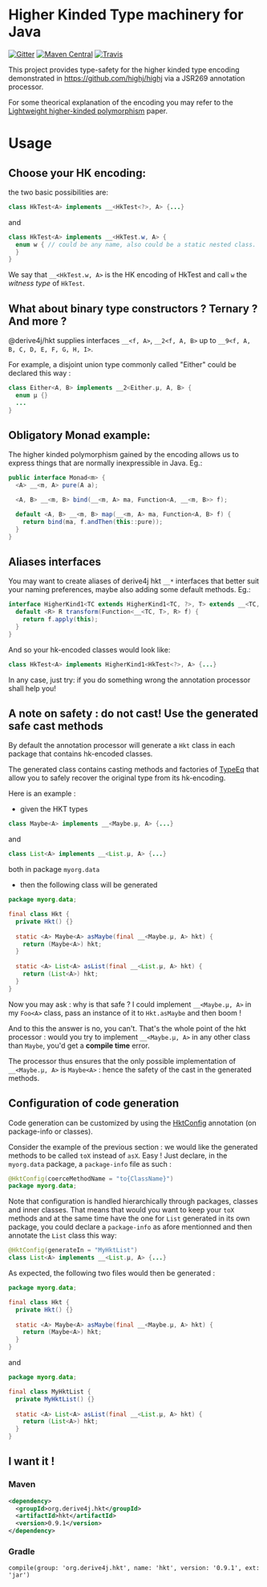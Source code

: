 # Higher Kinded Type machinery for Java

[![Gitter](https://badges.gitter.im/derive4j/hkt.svg)](https://gitter.im/derive4j/hkt)
[![Maven Central](https://img.shields.io/maven-central/v/org.derive4j.hkt/hkt.svg)][search.maven]
[![Travis](https://travis-ci.org/derive4j/hkt.svg?branch=master)](https://travis-ci.org/derive4j/hkt)

This project provides type-safety for the higher kinded type encoding demonstrated in https://github.com/highj/highj via a JSR269 annotation processor.

For some theorical explanation of the encoding you may refer to the [Lightweight higher-kinded polymorphism](https://www.cl.cam.ac.uk/~jdy22/papers/lightweight-higher-kinded-polymorphism.pdf) paper.

# Usage

## Choose your HK encoding:

the two basic possibilities are:
```java
class HkTest<A> implements __<HkTest<?>, A> {...}
```
and
```java
class HkTest<A> implements __<HkTest.w, A> {
  enum w { // could be any name, also could be a static nested class.
  }
}
```
We say that `__<HkTest.w, A>` is the HK encoding of HkTest<A> and call `w` the *witness type* of `HkTest`.

## What about binary type constructors ? Ternary ? And more ?

@derive4j/hkt supplies interfaces `__<f, A>`, `__2<f, A, B>` up to `__9<f, A, B, C, D, E, F, G, H, I>`.

For example, a disjoint union type commonly called "Either" could be declared this way :
```java
class Either<A, B> implements __2<Either.µ, A, B> {
  enum µ {}
  ...
}
```

## Obligatory Monad example:
The higher kinded polymorphism gained by the encoding allows us to express things that are normally inexpressible in Java. Eg.:
```java
public interface Monad<m> {
  <A> __<m, A> pure(A a);

  <A, B> __<m, B> bind(__<m, A> ma, Function<A, __<m, B>> f);

  default <A, B> __<m, B> map(__<m, A> ma, Function<A, B> f) {
    return bind(ma, f.andThen(this::pure));
  }
}
```

## Aliases interfaces
You may want to create aliases of derive4j hkt `__*` interfaces that better suit your naming preferences, maybe also adding
some default methods. Eg.:

```java
interface HigherKind1<TC extends HigherKind1<TC, ?>, T> extends __<TC, T> {
  default <R> R transform(Function<__<TC, T>, R> f) {
    return f.apply(this);
  }
}
```
And so your hk-encoded classes would look like:
```java
class HkTest<A> implements HigherKind1<HkTest<?>, A> {...}
```
In any case, just try: if you do something wrong the annotation processor shall help you!

## A note on safety : do not cast! Use the generated safe cast methods
By default the annotation processor will generate a `Hkt` class in each package that contains hk-encoded classes.

The generated class contains casting methods and factories of [TypeEq](src/main/java/org/derive4j/hkt/TypeEq.java) that allow you to safely recover the original type from its hk-encoding.

Here is an example :

- given the HKT types
```java
class Maybe<A> implements __<Maybe.µ, A> {...}
```
and
```java
class List<A> implements __<List.µ, A> {...}
```
both in package `myorg.data`

- then the following class will be generated
```java
package myorg.data;

final class Hkt {
  private Hkt() {}
  
  static <A> Maybe<A> asMaybe(final __<Maybe.µ, A> hkt) {
    return (Maybe<A>) hkt;
  }
  
  static <A> List<A> asList(final __<List.µ, A> hkt) {
    return (List<A>) hkt;
  }
}
```

Now you may ask : why is that safe ? I could implement `__<Maybe.µ, A>` in my `Foo<A>` class, pass an instance of it to `Hkt.asMaybe` and then boom !

And to this the answer is no, you can't. That's the whole point of the hkt processor : would you try to implement `__<Maybe.µ, A>` in any other class than `Maybe`, you'd get a **compile time** error.

The processor thus ensures that the only possible implementation of `__<Maybe.µ, A>` is `Maybe<A>` : hence the safety of the cast in the generated methods.

## Configuration of code generation

Code generation can be customized by using the [HktConfig](src/main/java/org/derive4j/hkt/HktConfig.java) annotation (on
package-info or classes).

Consider the example of the previous section : we would like the generated methods to be called `toX` instead of `asX`. Easy ! Just declare, in the `myorg.data` package, a `package-info` file as such :
```java
@HktConfig(coerceMethodName = "to{ClassName}")
package myorg.data;
```

Note that configuration is handled hierarchically through packages, classes and inner classes. That means that would you want to keep your `toX` methods and at the same time have the one for `List` generated in its own package, you could declare a `package-info` as afore mentionned and then annotate the `List` class this way:
```java
@HktConfig(generateIn = "MyHktList")
class List<A> implements __<List.µ, A> {...}
```
As expected, the following two files would then be generated :
```java
package myorg.data;

final class Hkt {
  private Hkt() {}
  
  static <A> Maybe<A> asMaybe(final __<Maybe.µ, A> hkt) {
    return (Maybe<A>) hkt;
  }
}
```
and
```java
package myorg.data;

final class MyHktList {
  private MyHktList() {}
  
  static <A> List<A> asList(final __<List.µ, A> hkt) {
    return (List<A>) hkt;
  }
}
```

## I want it !

### Maven
```xml
<dependency>
  <groupId>org.derive4j.hkt</groupId>
  <artifactId>hkt</artifactId>
  <version>0.9.1</version>
</dependency>
```
[search.maven]: http://search.maven.org/#search|ga|1|org.derive4j.hkt

### Gradle
```
compile(group: 'org.derive4j.hkt', name: 'hkt', version: '0.9.1', ext: 'jar')
```
